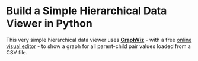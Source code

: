 # Build a Simple Hierarchical Data Viewer in Python

This very simple hierarchical data viewer uses [**GraphViz**](https://graphviz.org/) - with a free [online visual editor](http://magjac.com/graphviz-visual-editor) - to show a graph for all parent-child pair values loaded from a CSV file.
